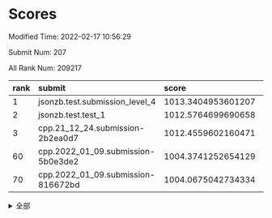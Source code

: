 # Scores

Modified Time: 2022-02-17 10:56:29

Submit Num: 207

All Rank Num: 209217

| rank |               submit               |       score        |       sigma        | pk_num |
| :--- | :--------------------------------- | :----------------- | :----------------- | :----- |
| 1    | jsonzb.test.submission_level_4     | 1013.3404953601207 | 0.8506819422730089 | 4042   |
| 2    | jsonzb.test.test_1                 | 1012.5764699690658 | 0.8081385887795568 | 4045   |
| 3    | cpp.21_12_24.submission-2b2ea0d7   | 1012.4559602160471 | 0.7850205233888483 | 4044   |
| 60   | cpp.2022_01_09.submission-5b0e3de2 | 1004.3741252654129 | 0.7169043889659611 | 4045   |
| 70   | cpp.2022_01_09.submission-816672bd | 1004.0675042734334 | 0.7167427641643626 | 4039   |


<details>
<summary>全部</summary>

| rank |                 submit                 |       score        |       sigma        | pk_num |
| :--- | :------------------------------------- | :----------------- | :----------------- | :----- |
| 1    | jsonzb.test.submission_level_4         | 1013.3404953601207 | 0.8506819422730089 | 4042   |
| 2    | jsonzb.test.test_1                     | 1012.5764699690658 | 0.8081385887795568 | 4045   |
| 3    | cpp.21_12_24.submission-2b2ea0d7       | 1012.4559602160471 | 0.7850205233888483 | 4044   |
| 4    | gobigger.level_3.submission_level_3_35 | 1012.308215280202  | 0.811077644777469  | 4038   |
| 5    | gobigger.level_3.submission_level_3_15 | 1011.2247191979055 | 0.7754322601552972 | 4041   |
| 6    | gobigger.level_3.submission_level_3_4  | 1011.0959235812751 | 0.7616226584494001 | 4040   |
| 7    | gobigger.level_3.submission_level_3_14 | 1010.8174683069193 | 0.7664259725150036 | 4045   |
| 8    | gobigger.level_3.submission_level_3_29 | 1010.755380238003  | 0.7692182141002736 | 4048   |
| 9    | gobigger.level_3.submission_level_3_19 | 1010.6956429363526 | 0.7559165794167528 | 4043   |
| 10   | gobigger.level_3.submission_level_3_32 | 1010.668535039446  | 0.7615536208734759 | 4045   |
| 11   | gobigger.level_3.submission_level_3_36 | 1010.374315374554  | 0.7550130635537947 | 4036   |
| 12   | gobigger.level_3.submission_level_3_0  | 1010.2777562538571 | 0.739676416161915  | 4045   |
| 13   | gobigger.level_3.submission_level_3_18 | 1010.2492235150962 | 0.7626817760300095 | 4050   |
| 14   | gobigger.level_3.submission_level_3_41 | 1010.2322634905117 | 0.7675994778133433 | 4042   |
| 15   | gobigger.level_3.submission_level_3_26 | 1010.1791968206239 | 0.7522566197440352 | 4050   |
| 16   | gobigger.level_3.submission_level_3_49 | 1010.1120496424816 | 0.7445448527659027 | 4043   |
| 17   | gobigger.level_3.submission_level_3_6  | 1010.0307487487878 | 0.7575130618248108 | 4048   |
| 18   | gobigger.level_3.submission_level_3_44 | 1010.0207748198342 | 0.7734448551399816 | 4045   |
| 19   | gobigger.level_3.submission_level_3_16 | 1009.9794485815847 | 0.7538777406765572 | 4042   |
| 20   | gobigger.level_3.submission_level_3_12 | 1009.9627342309676 | 0.7500664610783971 | 4045   |
| 21   | gobigger.level_3.submission_level_3_8  | 1009.9539697905682 | 0.7535301082991306 | 4038   |
| 22   | gobigger.level_3.submission_level_3_17 | 1009.9448340223275 | 0.7838269379911567 | 4042   |
| 23   | gobigger.level_3.submission_level_3_31 | 1009.9339093549418 | 0.7720079389510347 | 4036   |
| 24   | gobigger.level_3.submission_level_3_45 | 1009.9296375901687 | 0.7524118271441587 | 4045   |
| 25   | gobigger.level_3.submission_level_3_23 | 1009.9104236473333 | 0.7623865429019636 | 4039   |
| 26   | gobigger.level_3.submission_level_3_20 | 1009.894606384213  | 0.7621059488069274 | 4039   |
| 27   | gobigger.level_3.submission_level_3_27 | 1009.8867581910189 | 0.7614022548975562 | 4046   |
| 28   | gobigger.level_3.submission_level_3_28 | 1009.850563383467  | 0.7519457436375352 | 4043   |
| 29   | gobigger.level_3.submission_level_3_47 | 1009.8132877295067 | 0.7383160442541701 | 4047   |
| 30   | gobigger.level_3.submission_level_3_33 | 1009.7744797621053 | 0.755462268298941  | 4037   |
| 31   | gobigger.level_3.submission_level_3_48 | 1009.7669076297831 | 0.7517781356706226 | 4042   |
| 32   | gobigger.level_3.submission_level_3_40 | 1009.7539497665811 | 0.7582339202008942 | 4038   |
| 33   | gobigger.level_3.submission_level_3_22 | 1009.6461960456297 | 0.7718043197980244 | 4043   |
| 34   | gobigger.level_3.submission_level_3_30 | 1009.5581003562438 | 0.7572849269815086 | 4049   |
| 35   | gobigger.level_3.submission_level_3_7  | 1009.4507660117573 | 0.7377608890660211 | 4046   |
| 36   | gobigger.level_3.submission_level_3_43 | 1009.4051629354327 | 0.7529259288536738 | 4042   |
| 37   | gobigger.level_3.submission_level_3_37 | 1009.3601591114757 | 0.7457594150019137 | 4040   |
| 38   | gobigger.level_3.submission_level_3_2  | 1009.3467893577599 | 0.7414573911913735 | 4044   |
| 39   | gobigger.level_3.submission_level_3_39 | 1009.3453543946731 | 0.7591293874730761 | 4039   |
| 40   | gobigger.level_3.submission_level_3_5  | 1009.3248238747443 | 0.7572250116380267 | 4043   |
| 41   | gobigger.level_3.submission_level_3_24 | 1009.3107177975785 | 0.7663988478043406 | 4042   |
| 42   | gobigger.level_3.submission_level_3_10 | 1009.260326650514  | 0.7489227213459926 | 4039   |
| 43   | gobigger.level_3.submission_level_3_25 | 1009.2224519251782 | 0.7441240029799706 | 4035   |
| 44   | gobigger.level_3.submission_level_3_38 | 1009.2158329049502 | 0.7346890424104937 | 4050   |
| 45   | gobigger.level_3.submission_level_3_1  | 1009.197413957398  | 0.7358200089817313 | 4039   |
| 46   | gobigger.level_3.submission_level_3_42 | 1009.1684853809605 | 0.751614438574911  | 4045   |
| 47   | gobigger.level_3.submission_level_3_13 | 1009.123541287484  | 0.7530085967393935 | 4042   |
| 48   | gobigger.level_3.submission_level_3_46 | 1009.1001724497512 | 0.7733716705883703 | 4048   |
| 49   | gobigger.level_3.submission_level_3_34 | 1008.8985336182168 | 0.7240829113161386 | 4041   |
| 50   | gobigger.level_3.submission_level_3_3  | 1008.8677972269327 | 0.751276055104092  | 4042   |
| 51   | gobigger.level_3.submission_level_3_11 | 1008.8256210975526 | 0.7324104154162495 | 4038   |
| 52   | gobigger.level_3.submission_level_3_9  | 1008.6967295688685 | 0.7345408977839984 | 4051   |
| 53   | gobigger.level_3.submission_level_3_21 | 1007.8602693703186 | 0.7292451188584875 | 4048   |
| 54   | gobigger.level_1.submission_level_1_14 | 1005.0550479218765 | 0.7258207496198316 | 4045   |
| 55   | gobigger.level_1.submission_level_1_20 | 1004.6192014621478 | 0.725530781441264  | 4043   |
| 56   | gobigger.level_1.submission_level_1_42 | 1004.6156151602167 | 0.7047197194282551 | 4043   |
| 57   | gobigger.level_1.submission_level_1_12 | 1004.5366425905927 | 0.722601152884693  | 4043   |
| 58   | gobigger.level_1.submission_level_1_32 | 1004.4999207159033 | 0.7154917398149016 | 4042   |
| 59   | gobigger.level_1.submission_level_1_4  | 1004.4107550646501 | 0.7264365747274663 | 4043   |
| 60   | cpp.2022_01_09.submission-5b0e3de2     | 1004.3741252654129 | 0.7169043889659611 | 4045   |
| 61   | gobigger.level_1.submission_level_1_18 | 1004.2713483243847 | 0.7169628869042437 | 4042   |
| 62   | gobigger.level_1.submission_level_1_1  | 1004.2508509171741 | 0.7240874833545393 | 4047   |
| 63   | gobigger.level_1.submission_level_1_33 | 1004.2217709918202 | 0.7092858757692156 | 4040   |
| 64   | gobigger.level_1.submission_level_1_26 | 1004.2210261254833 | 0.7259986926115048 | 4044   |
| 65   | gobigger.level_1.submission_level_1_44 | 1004.216270748708  | 0.7221419159289779 | 4042   |
| 66   | gobigger.level_1.submission_level_1_6  | 1004.1969027042304 | 0.7110181461553009 | 4044   |
| 67   | gobigger.level_1.submission_level_1_45 | 1004.1689533205458 | 0.7130845941639542 | 4042   |
| 68   | gobigger.level_1.submission_level_1_15 | 1004.117819538301  | 0.7183466629069806 | 4047   |
| 69   | gobigger.level_1.submission_level_1_47 | 1004.1042866166116 | 0.719806454753879  | 4039   |
| 70   | cpp.2022_01_09.submission-816672bd     | 1004.0675042734334 | 0.7167427641643626 | 4039   |
| 71   | gobigger.level_1.submission_level_1_49 | 1003.8817378736222 | 0.7064384064399081 | 4042   |
| 72   | gobigger.level_1.submission_level_1_37 | 1003.8639148387272 | 0.7265249748076632 | 4041   |
| 73   | gobigger.level_1.submission_level_1_39 | 1003.8592004647799 | 0.7239301397990662 | 4043   |
| 74   | gobigger.level_1.submission_level_1_28 | 1003.8314576221309 | 0.7207077540573443 | 4039   |
| 75   | gobigger.level_1.submission_level_1_31 | 1003.8229932288153 | 0.7124719338411356 | 4049   |
| 76   | gobigger.level_1.submission_level_1_23 | 1003.7967641100233 | 0.717586845869859  | 4045   |
| 77   | gobigger.level_1.submission_level_1_38 | 1003.6879545456441 | 0.7153043386553564 | 4039   |
| 78   | gobigger.level_1.submission_level_1_5  | 1003.5967606757653 | 0.7253381289663421 | 4041   |
| 79   | gobigger.level_1.submission_level_1_40 | 1003.5641985704948 | 0.7058574690759907 | 4044   |
| 80   | gobigger.level_1.submission_level_1_7  | 1003.5579996060214 | 0.7129554887367304 | 4046   |
| 81   | gobigger.level_1.submission_level_1_41 | 1003.5096848446617 | 0.7049611114800542 | 4048   |
| 82   | gobigger.level_1.submission_level_1_2  | 1003.3945269773611 | 0.706202376359048  | 4040   |
| 83   | gobigger.level_1.submission_level_1_16 | 1003.3661306308277 | 0.7168336420347394 | 4040   |
| 84   | gobigger.level_1.submission_level_1_11 | 1003.3555322528018 | 0.7172992699677689 | 4043   |
| 85   | gobigger.level_1.submission_level_1_35 | 1003.3437585878207 | 0.7073681748766919 | 4039   |
| 86   | gobigger.level_1.submission_level_1_9  | 1003.3195743144586 | 0.7108602378986695 | 4036   |
| 87   | gobigger.level_1.submission_level_1_46 | 1003.2958395280419 | 0.7065081379761935 | 4042   |
| 88   | gobigger.level_1.submission_level_1_17 | 1003.2211290473172 | 0.7224835644423353 | 4046   |
| 89   | gobigger.level_1.submission_level_1_43 | 1003.1768241361104 | 0.7207682330262271 | 4043   |
| 90   | gobigger.level_1.submission_level_1_48 | 1003.1639903273864 | 0.712948024257278  | 4043   |
| 91   | gobigger.level_1.submission_level_1_8  | 1003.0364490237623 | 0.7067499413628066 | 4045   |
| 92   | gobigger.level_1.submission_level_1_30 | 1002.8322172525325 | 0.7191042761924101 | 4041   |
| 93   | gobigger.level_1.submission_level_1_27 | 1002.8026964182194 | 0.7130160478048779 | 4043   |
| 94   | gobigger.level_1.submission_level_1_13 | 1002.7141147546574 | 0.7160748486177598 | 4034   |
| 95   | gobigger.level_1.submission_level_1_25 | 1002.7022832455431 | 0.7133504090458985 | 4046   |
| 96   | gobigger.level_1.submission_level_1_24 | 1002.6705083888905 | 0.7117786739757842 | 4046   |
| 97   | gobigger.level_1.submission_level_1_34 | 1002.5884984124477 | 0.7089588666182363 | 4042   |
| 98   | gobigger.level_1.submission_level_1_0  | 1002.5725628891611 | 0.7094444250018788 | 4047   |
| 99   | gobigger.level_1.submission_level_1_29 | 1002.5248250774874 | 0.7225880377005903 | 4044   |
| 100  | gobigger.level_1.submission_level_1_10 | 1002.4895961857118 | 0.7146276237711187 | 4048   |
| 101  | gobigger.level_1.submission_level_1_3  | 1002.3160257695295 | 0.7086175926118861 | 4041   |
| 102  | gobigger.level_1.submission_level_1_36 | 1002.0887399437095 | 0.7049038035500124 | 4040   |
| 103  | gobigger.level_1.submission_level_1_19 | 1002.0366483798853 | 0.712337087842948  | 4041   |
| 104  | gobigger.level_1.submission_level_1_21 | 1001.9946018578123 | 0.7209757506542339 | 4042   |
| 105  | gobigger.level_1.submission_level_1_22 | 1001.9331428894465 | 0.712072289793852  | 4048   |
| 106  | gobigger.random.submission_random_48   | 997.6365471946916  | 0.7190740139991953 | 4043   |
| 107  | gobigger.random.submission_random_13   | 997.0447573340615  | 0.7113300497050012 | 4044   |
| 108  | gobigger.random.submission_random_47   | 996.9942952703304  | 0.7068682090579418 | 4041   |
| 109  | gobigger.random.submission_random_28   | 996.9494991658021  | 0.7016523187996765 | 4050   |
| 110  | gobigger.random.submission_random_37   | 996.8015791137709  | 0.7107944407278902 | 4043   |
| 111  | gobigger.random.submission_random_11   | 996.7418474454289  | 0.70723496796375   | 4046   |
| 112  | gobigger.random.submission_random_27   | 996.7286372527759  | 0.7118641151311388 | 4043   |
| 113  | gobigger.random.submission_random_38   | 996.6932167310408  | 0.7224645659705279 | 4040   |
| 114  | gobigger.random.submission_random_25   | 996.6460545597273  | 0.7128714592759562 | 4040   |
| 115  | gobigger.random.submission_random_16   | 996.510339337576   | 0.7092892762508534 | 4043   |
| 116  | gobigger.random.submission_random_31   | 996.4903468918993  | 0.7204339366155476 | 4040   |
| 117  | gobigger.random.submission_random_42   | 996.4475016637203  | 0.7212362885257787 | 4047   |
| 118  | gobigger.random.submission_random_3    | 996.4308230687029  | 0.6983077339173711 | 4041   |
| 119  | gobigger.random.submission_random_15   | 996.3999038121701  | 0.7115149410318012 | 4049   |
| 120  | gobigger.random.submission_random_12   | 996.3862395360541  | 0.7107391405607881 | 4042   |
| 121  | gobigger.random.submission_random_32   | 996.3819372445047  | 0.699493771965431  | 4041   |
| 122  | gobigger.random.submission_random_44   | 996.3587682371328  | 0.7146950990620428 | 4046   |
| 123  | gobigger.random.submission_random_22   | 996.3221308539815  | 0.6894323134667304 | 4045   |
| 124  | gobigger.random.submission_random_45   | 996.2052233850787  | 0.7132520245499383 | 4039   |
| 125  | gobigger.random.submission_random_26   | 996.1484281843449  | 0.7046130927471241 | 4038   |
| 126  | gobigger.random.submission_random_35   | 996.1249864905519  | 0.7076857470298121 | 4047   |
| 127  | gobigger.random.submission_random_33   | 996.0889766496932  | 0.7199856581434866 | 4048   |
| 128  | gobigger.random.submission_random_6    | 996.0600016859798  | 0.725254590046251  | 4044   |
| 129  | gobigger.random.submission_random_46   | 995.9944472622893  | 0.7031405981886223 | 4048   |
| 130  | gobigger.random.submission_random_49   | 995.9819123091244  | 0.7254377356541336 | 4035   |
| 131  | gobigger.random.submission_random_18   | 995.9187589449764  | 0.7207866387520222 | 4044   |
| 132  | gobigger.random.submission_random_2    | 995.8788823264356  | 0.702657488107298  | 4046   |
| 133  | gobigger.random.submission_random_40   | 995.8139605651827  | 0.7071634879480952 | 4044   |
| 134  | gobigger.random.submission_random_10   | 995.7768184596044  | 0.6964130459538491 | 4048   |
| 135  | gobigger.random.submission_random_43   | 995.7180334704668  | 0.7076110274243457 | 4043   |
| 136  | gobigger.random.submission_random_5    | 995.6900004459474  | 0.7077231024094833 | 4040   |
| 137  | gobigger.random.submission_random_39   | 995.6470755421246  | 0.7059066704726746 | 4043   |
| 138  | gobigger.random.submission_random_19   | 995.6431952166765  | 0.7112433774809268 | 4045   |
| 139  | gobigger.random.submission_random_41   | 995.6107219577513  | 0.7185340409680747 | 4042   |
| 140  | gobigger.random.submission_random_0    | 995.5950963704444  | 0.7144841408930075 | 4045   |
| 141  | gobigger.random.submission_random_4    | 995.5916663379132  | 0.7045505409560476 | 4045   |
| 142  | gobigger.random.submission_random_14   | 995.5818481402578  | 0.7248161330266326 | 4041   |
| 143  | gobigger.random.submission_random_29   | 995.5364963625785  | 0.7146471762139888 | 4041   |
| 144  | gobigger.random.submission_random_34   | 995.4401669434882  | 0.7228963673596084 | 4044   |
| 145  | gobigger.random.submission_random_24   | 995.3213402557241  | 0.7146777394697733 | 4042   |
| 146  | gobigger.random.submission_random_7    | 995.3046420775299  | 0.7099586042014695 | 4042   |
| 147  | gobigger.random.submission_random_9    | 995.2791402871175  | 0.7065321894452439 | 4041   |
| 148  | gobigger.random.submission_random_1    | 995.2668636763127  | 0.7064012048459609 | 4046   |
| 149  | gobigger.random.submission_random_8    | 995.2391726274716  | 0.7003739793339095 | 4048   |
| 150  | gobigger.random.submission_random_17   | 995.1946687746331  | 0.7200436505531009 | 4044   |
| 151  | gobigger.random.submission_random_20   | 994.9595210311993  | 0.7193980699827174 | 4043   |
| 152  | gobigger.random.submission_random_23   | 994.7442977797017  | 0.7033375014496235 | 4038   |
| 153  | gobigger.random.submission_random_30   | 994.6334330260817  | 0.7287843271893982 | 4039   |
| 154  | gobigger.random.submission_random_36   | 994.6320834961037  | 0.7116314396956617 | 4042   |
| 155  | gobigger.random.submission_random_21   | 994.4780036341158  | 0.7243649194636427 | 4043   |
| 156  | gobigger.level_2.submission_level_2_38 | 993.9722178701046  | 0.7411916779559117 | 4046   |
| 157  | gobigger.level_2.submission_level_2_10 | 993.6911047978732  | 0.7372730322791584 | 4044   |
| 158  | gobigger.level_2.submission_level_2_36 | 993.2167078056212  | 0.7371591623383983 | 4040   |
| 159  | gobigger.level_2.submission_level_2_19 | 993.1297340924284  | 0.7264996762315605 | 4043   |
| 160  | gobigger.level_2.submission_level_2_17 | 993.092773533319   | 0.7275826561594939 | 4044   |
| 161  | gobigger.level_2.submission_level_2_16 | 993.0899359696745  | 0.7358661398595412 | 4044   |
| 162  | gobigger.level_2.submission_level_2_32 | 993.050115730791   | 0.746358115600062  | 4041   |
| 163  | gobigger.level_2.submission_level_2_22 | 993.0332017931572  | 0.7390112279791043 | 4037   |
| 164  | gobigger.level_2.submission_level_2_21 | 992.9922298018026  | 0.7502009099536363 | 4042   |
| 165  | gobigger.level_2.submission_level_2_18 | 992.9873226530738  | 0.7397627037280282 | 4039   |
| 166  | gobigger.level_2.submission_level_2_8  | 992.8435780080881  | 0.7546542972603543 | 4039   |
| 167  | gobigger.level_2.submission_level_2_6  | 992.8054044141613  | 0.7373999530458043 | 4040   |
| 168  | gobigger.level_2.submission_level_2_23 | 992.7845509516783  | 0.7405021332003585 | 4048   |
| 169  | gobigger.level_2.submission_level_2_30 | 992.7555946762308  | 0.7583311199612774 | 4039   |
| 170  | gobigger.level_2.submission_level_2_47 | 992.5527146856934  | 0.7369391920685151 | 4044   |
| 171  | gobigger.level_2.submission_level_2_9  | 992.5506266427561  | 0.7439259972031982 | 4043   |
| 172  | gobigger.level_2.submission_level_2_39 | 992.5243222477649  | 0.7332861180632945 | 4039   |
| 173  | gobigger.level_2.submission_level_2_44 | 992.4924661845855  | 0.7526584262717995 | 4046   |
| 174  | gobigger.level_2.submission_level_2_20 | 992.4868107553332  | 0.7632115484777117 | 4045   |
| 175  | gobigger.level_2.submission_level_2_12 | 992.3557932335775  | 0.7599015528557722 | 4041   |
| 176  | gobigger.level_2.submission_level_2_37 | 992.2747392909654  | 0.7433942462631236 | 4044   |
| 177  | gobigger.level_2.submission_level_2_4  | 992.2722422299354  | 0.7320783139885982 | 4042   |
| 178  | gobigger.level_2.submission_level_2_14 | 992.1745562552655  | 0.7326937056169684 | 4043   |
| 179  | gobigger.level_2.submission_level_2_41 | 992.1608878127441  | 0.7606674626401723 | 4040   |
| 180  | gobigger.level_2.submission_level_2_27 | 992.1325213989472  | 0.7338045910601589 | 4040   |
| 181  | gobigger.level_2.submission_level_2_0  | 992.0543734315002  | 0.7306710934508827 | 4037   |
| 182  | gobigger.level_2.submission_level_2_34 | 991.9850165286738  | 0.7471141978732433 | 4042   |
| 183  | gobigger.level_2.submission_level_2_15 | 991.9721939642845  | 0.7380709146213982 | 4045   |
| 184  | gobigger.level_2.submission_level_2_43 | 991.9626834595402  | 0.748571410238288  | 4050   |
| 185  | gobigger.level_2.submission_level_2_13 | 991.934788312117   | 0.7646170653670459 | 4041   |
| 186  | gobigger.level_2.submission_level_2_35 | 991.9338074356747  | 0.7605111957919735 | 4043   |
| 187  | gobigger.level_2.submission_level_2_26 | 991.8750031325856  | 0.7453022098195516 | 4040   |
| 188  | gobigger.level_2.submission_level_2_40 | 991.8264635600426  | 0.7434389658392033 | 4049   |
| 189  | gobigger.level_2.submission_level_2_25 | 991.8251210254647  | 0.7367196879726144 | 4045   |
| 190  | gobigger.level_2.submission_level_2_7  | 991.7883695808167  | 0.7436616872751947 | 4041   |
| 191  | gobigger.level_2.submission_level_2_33 | 991.6973087711325  | 0.770351819172322  | 4043   |
| 192  | gobigger.level_2.submission_level_2_5  | 991.6569449191811  | 0.751441139661718  | 4043   |
| 193  | gobigger.level_2.submission_level_2_31 | 991.6318356336047  | 0.7443533006573173 | 4041   |
| 194  | gobigger.level_2.submission_level_2_42 | 991.5444834808688  | 0.7654601548946096 | 4045   |
| 195  | gobigger.level_2.submission_level_2_11 | 991.53177306373    | 0.746799726951557  | 4041   |
| 196  | gobigger.level_2.submission_level_2_1  | 991.4821112521677  | 0.7525195825133612 | 4039   |
| 197  | gobigger.level_2.submission_level_2_24 | 991.4485803075296  | 0.7582287765631555 | 4049   |
| 198  | gobigger.level_2.submission_level_2_45 | 991.3139392394137  | 0.7612469809903728 | 4043   |
| 199  | gobigger.level_2.submission_level_2_49 | 991.0044630026482  | 0.7428889697043141 | 4040   |
| 200  | gobigger.level_2.submission_level_2_28 | 990.8895303764314  | 0.7488659673377464 | 4046   |
| 201  | gobigger.level_2.submission_level_2_2  | 990.8216077256673  | 0.7569374116809408 | 4036   |
| 202  | gobigger.level_2.submission_level_2_48 | 990.2296472274148  | 0.7451020001488283 | 4042   |
| 203  | gobigger.level_2.submission_level_2_46 | 990.201215231437   | 0.7707960585248564 | 4044   |
| 204  | gobigger.level_2.submission_level_2_29 | 990.1379964665099  | 0.7912192156685764 | 4042   |
| 205  | gobigger.level_2.submission_level_2_3  | 989.9029870052111  | 0.7677435376569464 | 4035   |
| 206  | gobigger.none.submission_none_1        | 979.0556732712308  | 1.2039380064715928 | 4045   |
| 207  | gobigger.none.submission_none_0        | 975.1311472564546  | 1.49910593961874   | 4047   |

</details>